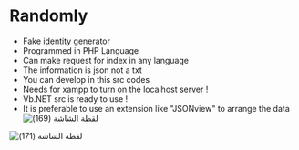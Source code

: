 # Randomly
- Fake identity generator
- Programmed in PHP Language
- Can make request for index in any language
- The information is json not a txt
- You can develop in this src codes
- Needs for xampp to turn on the localhost server !
- Vb.NET src is ready to use !
- It is preferable to use an extension like "JSONview" to arrange the data
 ![‏‏لقطة الشاشة (169)](https://user-images.githubusercontent.com/77233657/130006652-dd02f05b-944f-4e8c-bad2-79de63d6deef.png)

 ![‏‏لقطة الشاشة (171)](https://user-images.githubusercontent.com/77233657/130007196-9c7e48c8-f565-476d-a7de-39b6e098f89b.png)


